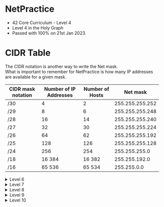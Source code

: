 # NetPractice
* 42 Core Curriculum - Level 4
* Level 4 in the Holy Graph<br>
* Passed with 100% on 21st Jan 2023.<br>

# CIDR Table
The CIDR notation is another way to write the Net mask.<br>
What is important to remember for NetPractice is how many IP addresses are available for a given mask.

| CIDR mask notation | Number of IP Addresses | Number of Hosts | Net mask |
| --- | --- |--- | --- |
| /30 | 4 | 2 | 255.255.255.252 |
| /29 | 8 | 6 | 255.255.255.248 |
| /28 | 16 | 14 | 255.255.255.240 |
| /27 | 32| 30 | 255.255.255.224 |
| /26 | 64 | 62 | 255.255.255.192 |
| /25 | 128 | 126 | 255.255.255.128 |
| /24 | 256 | 254 | 255.255.255.0 |
| /18 | 16 384 | 16 382 | 255.255.192.0 |
| /16 | 65 536 | 65 534 | 255.255.0.0 |


<details>
  <summary>Level 6</summary>
  
  1. Erase all the modifiable fields (start with a clean sheet).<br>
  2. All the destinations of the routing tables should be filled in with : `0.0.0.0/0`<br>
  3. Copy the mask of R1 into the one of A1 (the same mask is used inside a subnetwork) : `255.255.255.128`<br>
  4. Choose any suitable IP for R1 between 128 and 255 (128 and 255 excluded) because the mask last byte is 128 (see CIDR Table) : `110.6.3.226` for instance<br>
  5. Copy the IP of R1 into the next hop of the forwarding table of A :`110.6.3.226`<br>
  6. Choose the network address and mask for the destination of the routing table of the Internet by make sure the IP adresses of R1 and A1 will be covered : `110.6.3.226/30` or `110.6.3.0/25` will work.<br>
  
  ![NetPractive_Level_6](https://user-images.githubusercontent.com/107719618/213868500-84b71208-e565-4aff-83f1-31e216d8cd50.png)

  
  
</details>

<details>
  <summary>Level 7</summary>
  
  1. Erase all the modifiable fields (start with a clean sheet).<br>
  2. All the destinations of the routing tables should be filled in with : `0.0.0.0/0`<br>
  3. We have 3 networks with only 2 IP address to assign so we can fill in the mask of A1, R11, R12, R21, R22 and C1 with : `255.255.255.252`<br>
  4. The next hop in the forwarding table of A is equal to the IP of the next router interface R11 : `107.198.14.1`<br>
  5. The IP address of A1 can only be : `107.198.14.2` since `107.198.14.1` is already used.<br>
  6. Since the IP address of R12 is `107.198.14.254`, then the next hop of the forwarding table of router R2 is : `107.198.14.254`<br>
  7. The IP address of the R21 can only be : `107.198.14.253` since `107.198.14.254` is already used.<br>
  8. Since the IP address of R21 is `107.198.14.253`, then the next hop of the forwarding table of router R1 is : `107.198.14.253`<br>
  9. For network R22 - C1, we need to find what IP addresses are available in 107.198.14.xxx format : <br>
  &emsp;&emsp;&emsp; * Due to network R11 - A1, the IP addresses `107.198.14.xxx` with `xxx` ranging from `000` to `003` included are used.<br>
  &emsp;&emsp;&emsp; * Due to network R12 - R21, the IP addresses `107.198.14.xxx` with `xxx` ranging from `252` to `255` included are used.<br>
  Hence, the IP addresses available are `107.198.14.004` to `107.198.14.251` : for simplicity, we will use addresses from `107.198.14.004` to `107.198.14.007`, therefore : <br>
  &emsp;&emsp;&emsp; * IP address of R22 is `107.198.14.005`<br>
  &emsp;&emsp;&emsp; * IP address of C is `107.198.14.006`<br>
  &emsp;&emsp;&emsp; * Next hop of forwarding table of C is `107.198.14.005`<br>

  
  ![NetPractive_Level_7](https://user-images.githubusercontent.com/107719618/213916288-f1636f84-c3d9-4355-9a33-4d2b49024965.png)

  
  
</details>

<details>
  #<summary>Level 8</summary>
</details>

<details>
  #<summary>Level 9</summary>
</details>

<details>
  #<summary>Level 10</summary>
</details>
